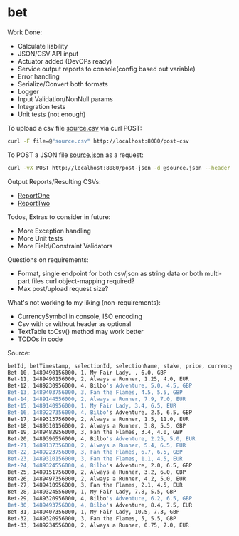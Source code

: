 # bet
Work Done:
- Calculate liability
- JSON/CSV API input
- Actuator added (DevOPs ready)
- Service output reports to console(config based out variable)
- Error handling
- Serialize/Convert both formats
- Logger
- Input Validation/NonNull params
- Integration tests
- Unit tests (not enough)


To upload a csv file [source.csv](https://github.com/Aeonitis/bet/blob/main/moneybags/src/main/resources/static/source.csv) via curl POST:
```sh
curl -F file=@"source.csv" http://localhost:8080/post-csv
```

To POST a JSON file [source.json](https://github.com/Aeonitis/bet/blob/main/moneybags/src/main/resources/static/source.json) as a request:
```sh
curl -vX POST http://localhost:8080/post-json -d @source.json --header "Content-Type: application/json"
```

Output Reports/Resulting CSVs:
- [ReportOne](https://github.com/Aeonitis/bet/blob/main/moneybags/ReportOne.csv)
- [ReportTwo](https://github.com/Aeonitis/bet/blob/main/moneybags/ReportTwo.csv)

Todos, Extras to consider in future:
- More Exception handling
- More Unit tests
- More Field/Constraint Validators

Questions on requirements:
- Format, single endpoint for both csv/json as string data or both multi-part files curl object-mapping required? 
- Max post/upload request size?

What's not working to my liking (non-requirements):
- CurrencySymbol in console, ISO encoding 
- Csv with or without header as optional
- TextTable toCsv() method may work better
- TODOs in code

Source:
```sh
betId, betTimestamp, selectionId, selectionName, stake, price, currency
Bet-10, 1489490156000, 1, My Fair Lady, , 6.0, GBP
Bet-11, 1489490156000, 2, Always a Runner, 1.25, 4.0, EUR
Bet-12, 1489230956000, 4, Bilbo's Adventure, 5.0, 4.5, GBP
Bet-13, 1489403756000, 3, Fan the Flames, 4.5, 5.5, GBP
Bet-14, 1489144556000, 2, Always a Runner, 7.9, 7.0, EUR
Bet-15, 1489140956000, 1, My Fair Lady, 3.4, 6.5, EUR
Bet-16, 1489227356000, 4, Bilbo's Adventure, 2.5, 6.5, GBP
Bet-17, 1489313756000, 2, Always a Runner, 1.5, 11.0, EUR
Bet-18, 1489310156000, 2, Always a Runner, 3.8, 5.5, GBP
Bet-19, 1489482956000, 3, Fan the Flames, 3.4, 4.0, GBP
Bet-20, 1489396556000, 4, Bilbo's Adventure, 2.25, 5.0, EUR
Bet-21, 1489137356000, 2, Always a Runner, 5.4, 6.5, EUR
Bet-22, 1489223756000, 3, Fan the Flames, 6.7, 6.5, GBP
Bet-23, 1489310156000, 3, Fan the Flames, 1.1, 4.5, EUR
Bet-24, 1489324556000, 4, Bilbo's Adventure, 2.0, 6.5, GBP
Bet-25, 1489151756000, 2, Always a Runner, 3.2, 6.0, GBP
Bet-26, 1489497356000, 2, Always a Runner, 4.2, 5.0, EUR
Bet-27, 1489410956000, 3, Fan the Flames, 2.1, 4.5, EUR
Bet-28, 1489324556000, 1, My Fair Lady, 7.8, 5.5, GBP
Bet-29, 1489320956000, 4, Bilbo's Adventure, 6.2, 6.5, GBP
Bet-30, 1489493756000, 4, Bilbo's Adventure, 8.4, 7.5, EUR
Bet-31, 1489407356000, 1, My Fair Lady, 10.5, 7.3, GBP
Bet-32, 1489320956000, 3, Fan the Flames, 5, 5.5, GBP
Bet-33, 1489234556000, 2, Always a Runner, 0.75, 7.0, EUR
```